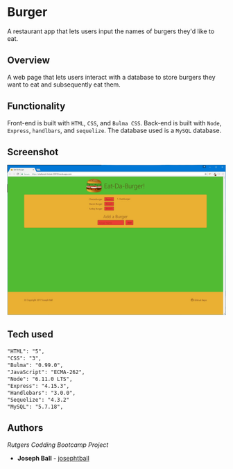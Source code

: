 # Burger
A restaurant app that lets users input the names of burgers they'd like to eat.


## Overview
A web page that lets users interact with a database to store burgers they want to eat and subsequently eat them.


## Functionality
Front-end is built with `HTML`, `CSS`, and `Bulma CSS`. Back-end is built with `Node`, `Express`, `handlbars`, and `sequelize`. The database used is a `MySQL` database.


## Screenshot

![Eat-Da-Burger Web Page](screenshots/web-page.jpg)


## Tech used

    "HTML": "5",
    "CSS": "3",
    "Bulma": "0.99.0",
    "JavaScript": "ECMA-262",
    "Node": "6.11.0 LTS",
    "Express": "4.15.3",
    "Handlebars": "3.0.0",
    "Sequelize": "4.3.2"
    "MySQL": "5.7.18",


## Authors
*Rutgers Codding Bootcamp Project*
* **Joseph Ball** - [josephtball](https://github.com/josephtball)